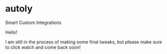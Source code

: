 # autoly
Smart Custom Integrations

Hello!

I am still in the process of making some final tweaks, but please make sure to click watch and come back soon!
